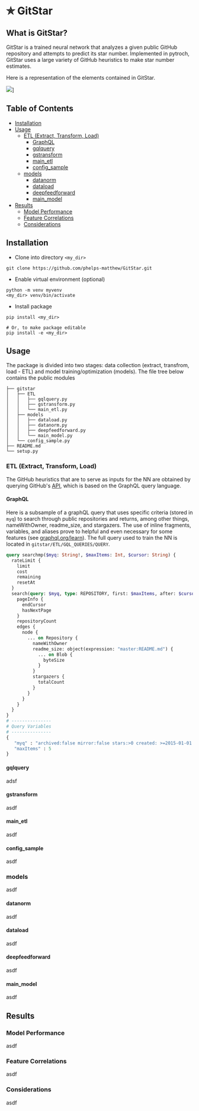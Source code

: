 # &#10031; GitStar 

## What is GitStar?
GitStar is a trained neural network that analyzes a given public GitHub repository and attempts to predict its star number. Implemented in pytroch, GitStar uses a large variety of GitHub heuristics to make star number estimates.

Here is a representation of the elements contained in GitStar.

[![](https://mermaid.ink/img/eyJjb2RlIjoiZ3JhcGggTFJcbmYxKGZlYXR1cmUgMSkgLS0-IEFcbmYyKGZlYXR1cmUgMikgLS0-IEFcbmYzKGZlYXR1cmUgLi4pIC0tPiBBXG5mNChmZWF1dHJlIG4pIC0tPiBBXG5BKEdyYXBoUUwgUXVlcnkpIC0tPiBCKEdyYXBoUUwgUmVzcG9uc2UpXG5CIC0tPiBDKGNsZWFuLCB0cmFuc2Zvcm0pXG5DIC0tPiBEKEF6dXJlIE1TU1FMKVxuRCAtLT4gfFNRTCB0cmFuc2Zvcm1hdGlvbnN8RFxuRCAtLT4gRShTY2FsaW5nIFRyYW5zZm9ybXMpXG5FIC0tPiBGKERhdGFzZXQgTG9hZGVycylcbkYgLS0-IEcoQXp1cmUgVk0pXG5HIC0tPiBHMihDb3JyZWxhdGlvbiBNYXRyaXgpXG5HMiAtLT4gRzMoUGxvdCBJbnRlcmVzdGluZyBSZWxhdGlvbnNoaXBzKVxuRyAtLT4gSChOZXVyYWwgTmV0KVxuSShUcmFpbmluZywgT3B0aW1pemF0aW9uLCBWYWxpZGF0aW9uKSAtLT4gSFxuSCAtLT4gSVxuSCAtLT4gSihBcHBsaWNhdGlvbilcblxuXHRcdFx0XHRcdCIsIm1lcm1haWQiOnsidGhlbWUiOiJkZWZhdWx0In0sInVwZGF0ZUVkaXRvciI6ZmFsc2V9)](https://mermaid-js.github.io/mermaid-live-editor/#/edit/eyJjb2RlIjoiZ3JhcGggTFJcbmYxKGZlYXR1cmUgMSkgLS0-IEFcbmYyKGZlYXR1cmUgMikgLS0-IEFcbmYzKGZlYXR1cmUgLi4pIC0tPiBBXG5mNChmZWF1dHJlIG4pIC0tPiBBXG5BKEdyYXBoUUwgUXVlcnkpIC0tPiBCKEdyYXBoUUwgUmVzcG9uc2UpXG5CIC0tPiBDKGNsZWFuLCB0cmFuc2Zvcm0pXG5DIC0tPiBEKEF6dXJlIE1TU1FMKVxuRCAtLT4gfFNRTCB0cmFuc2Zvcm1hdGlvbnN8RFxuRCAtLT4gRShTY2FsaW5nIFRyYW5zZm9ybXMpXG5FIC0tPiBGKERhdGFzZXQgTG9hZGVycylcbkYgLS0-IEcoQXp1cmUgVk0pXG5HIC0tPiBHMihDb3JyZWxhdGlvbiBNYXRyaXgpXG5HMiAtLT4gRzMoUGxvdCBJbnRlcmVzdGluZyBSZWxhdGlvbnNoaXBzKVxuRyAtLT4gSChOZXVyYWwgTmV0KVxuSShUcmFpbmluZywgT3B0aW1pemF0aW9uLCBWYWxpZGF0aW9uKSAtLT4gSFxuSCAtLT4gSVxuSCAtLT4gSihBcHBsaWNhdGlvbilcblxuXHRcdFx0XHRcdCIsIm1lcm1haWQiOnsidGhlbWUiOiJkZWZhdWx0In0sInVwZGF0ZUVkaXRvciI6ZmFsc2V9)]

## Table of Contents
  * [Installation](#installation)
  * [Usage](#usage)
    + [ETL (Extract, Transform, Load)](#etl--extract--transform--load-)
      - [GraphQL](#graphql)
      - [gqlquery](#gqlquery)
      - [gstransform](#gstransform)
      - [main_etl](#main-etl)
      - [config_sample](#config-sample)
    + [models](#models)
      - [datanorm](#datanorm)
      - [dataload](#dataload)
      - [deepfeedforward](#deepfeedforward)
      - [main_model](#main-model)
  * [Results](#results)
    + [Model Performance](#model-performance)
    + [Feature Correlations](#feature-correlations)
    + [Considerations](#considerations)

## Installation

* Clone into directory `<my_dir>`
```
git clone https://github.com/phelps-matthew/GitStar.git
```
* Enable virtual environment (optional)
```
python -m venv myvenv
<my_dir> venv/bin/activate
```
* Install package
``` 
pip install <my_dir>

# Or, to make package editable
pip install -e <my_dir>
```
## Usage
The package is divided into two stages: data collection (extract, transfrom, load - ETL) and model training/optimization (models). The file tree below contains the public modules
```
├── gitstar
│   ├── ETL
│   │   ├── gqlquery.py
│   │   ├── gstransform.py
│   │   └── main_etl.py
│   ├── models
│   │   ├── dataload.py
│   │   ├── datanorm.py
│   │   ├── deepfeedforward.py
│   │   └── main_model.py
│   └── config_sample.py
├── README.md
└── setup.py
```
### ETL (Extract, Transform, Load)
The GitHub heuristics that are to serve as inputs for the NN are obtained by querying GitHub's [API](https://developer.github.com/v4/), which is based on the GraphQL query language. 
#### GraphQL
Here is a subsample of a graphQL query that uses specific criteria (stored in `myq`) to search through public repositories and returns, among other things, nameWithOwner, readme_size, and stargazers. The use of inline fragments, variables, and aliases prove to helpful and even necessary for some features (see [graphql.org/learn](https://graphql.org/learn/)). The full query used to train the NN is located in `gitstar/ETL/GQL_QUERIES/QUERY`.
```graphql
query searchmp($myq: String!, $maxItems: Int, $cursor: String) {
  rateLimit {
    limit
    cost
    remaining
    resetAt
  }
  search(query: $myq, type: REPOSITORY, first: $maxItems, after: $cursor) {
    pageInfo {
      endCursor
      hasNextPage
    }
    repositoryCount
    edges {
      node {
        ... on Repository {
          nameWithOwner
          readme_size: object(expression: "master:README.md") {
            ... on Blob {
              byteSize
            }
          }
          stargazers {
            totalCount
          }
        }
      }
    }
  }
}
# ---------------
# Query Variables 
# ---------------
{
   "myq" : "archived:false mirror:false stars:>0 created: >=2015-01-01 pushed:>=2019-01-01 fork:true",
   "maxItems" : 5
}
```
#### gqlquery
adsf
#### gstransform
asdf
#### main_etl
asdf
#### config_sample
asdf
### models
asdf
#### datanorm
asdf
#### dataload
asdf
#### deepfeedforward
asdf
#### main_model
asdf

## Results
### Model Performance
asdf
### Feature Correlations
asdf
### Considerations
asdf
